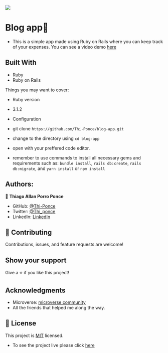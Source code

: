 ![](https://img.shields.io/badge/Microverse-blueviolet)

# Blog app📝

- This is a simple app made using Ruby on Rails where you can keep track of your expenses. You can see a video demo [here](https://www.loom.com/share/22519db3d9b54aa3a191e9e224ab2f39)

## Built With

- Ruby
- Ruby on Rails

Things you may want to cover:

- Ruby version

* 3.1.2

- Configuration

* git clone `https://github.com/Thi-Ponce/blog-app.git`

* change to the directory using `cd blog-app`

* open with your preffered code editor.

* remember to use commands to install all necessary gems and requirements such as: `bundle install`, `rails db:create`, `rails db:migrate`, and `yarn install` or `npm install`

## Authors:

👤 **Thiago Allan Porro Ponce**

- GitHub: [@Thi-Ponce](https://github.com/Thi-Ponce)
- Twitter: [@Thi_ponce](https://twitter.com/Thi_ponce)
- LinkedIn: [LinkedIn](https://linkedin.com/in/thiago-ponce)

## 🤝 Contributing

Contributions, issues, and feature requests are welcome!

## Show your support

Give a ⭐️ if you like this project!

## Acknowledgments

- Microverse: [microverse community](https://github.com/microverseinc)
- All the friends that helped me along the way.

## 📝 License

This project is [MIT](./MIT.md) licensed.

- To see the project live please click [here](https://bloc-beaver-45449.herokuapp.com/)
